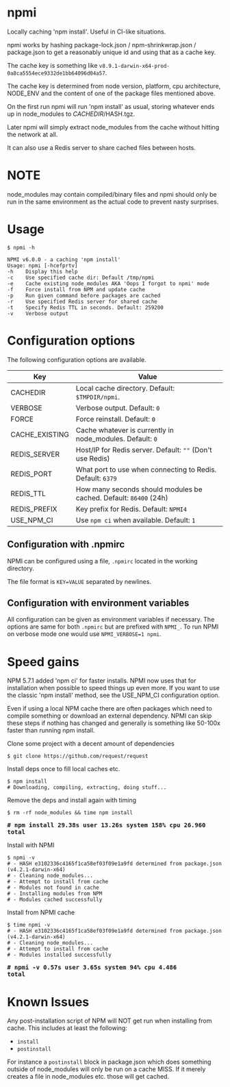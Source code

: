 # npmi
Locally caching 'npm install'. Useful in CI-like situations.

npmi works by hashing package-lock.json / npm-shrinkwrap.json / package.json
to get a reasonably unique id and using that as a cache key.

The cache key is something like
`v8.9.1-darwin-x64-prod-0a8ca5554ece9332de1bb64096d04a57`.

The cache key is determined from node version, platform, cpu
architecture, NODE_ENV and the content of one of the package files
mentioned above.

On the first run npmi will run 'npm install' as usual, storing whatever
ends up in node_modules to $CACHEDIR/$HASH.tgz.

Later npmi will simply extract node_modules from the cache without
hitting the network at all.

It can also use a Redis server to share cached files between hosts.

# NOTE

node_modules may contain compiled/binary files and npmi should only
be run in the same environment as the actual code to prevent nasty
surprises.

# Usage

```
$ npmi -h

NPMI v6.0.0 - a caching 'npm install'
Usage: npmi [-hcefprtv]
-h    Display this help
-c    Use specified cache dir: Default /tmp/npmi
-e    Cache existing node_modules AKA 'Oops I forgot to npmi' mode
-f    Force install from NPM and update cache
-p    Run given command before packages are cached
-r    Use specified Redis server for shared cache
-t    Specify Redis TTL in seconds. Default: 259200
-v    Verbose output

```

# Configuration options

The following configuration options are available.

Key              | Value
---------------- | --------------------------
CACHEDIR         | Local cache directory. Default: `$TMPDIR/npmi`.
VERBOSE          | Verbose output. Default: `0`
FORCE            | Force reinstall. Default: `0`
CACHE_EXISTING   | Cache whatever is currently in node_modules. Default: `0`
REDIS_SERVER     | Host/IP for Redis server. Default: `""` (Don't use Redis)
REDIS_PORT       | What port to use when connecting to Redis. Default: `6379`
REDIS_TTL        | How many seconds should modules be cached. Default: `86400` (24h)
REDIS_PREFIX     | Key prefix for Redis. Default: `NPMI4`
USE_NPM_CI       | Use `npm ci` when available. Default: `1`


## Configuration with .npmirc

NPMI can be configured using a file, `.npmirc` located in the working
directory.

The file format is `KEY=VALUE` separated by newlines.

## Configuration with environment variables

All configuration can be given as environment variables if necessary.
The options are same for both `.npmirc` but are prefixed with `NPMI_`.
To run NPMI on verbose mode one would use `NPMI_VERBOSE=1 npmi`.

# Speed gains

NPM 5.7.1 added 'npm ci' for faster installs. NPMI now uses that for
installation when possible to speed things up even more.
If you want to use the classic 'npm install' method, see the USE_NPM_CI
configuration option.

Even if using a local NPM cache there are often packages which need to
compile something or download an external dependency.
NPMI can skip these steps if nothing has changed and generally is something
like 50-100x faster than running npm install.

Clone some project with a decent amount of dependencies
```
$ git clone https://github.com/request/request
```

Install deps once to fill local caches etc.
```
$ npm install
# Downloading, compiling, extracting, doing stuff...
```

Remove the deps and install again with timing
```
$ rm -rf node_modules && time npm install
```
<strong><pre># npm install  29.38s user 13.26s system 158% cpu 26.960 total</pre></strong>

Install with NPMI
```
$ npmi -v
# - HASH e3102336c4165f1ca58ef03f09e1a9fd determined from package.json (v4.2.1-darwin-x64)
# - Cleaning node_modules...
# - Attempt to install from cache
# - Modules not found in cache
# - Installing modules from NPM
# - Modules cached successfully
```

Install from NPMI cache
```
$ time npmi -v
# - HASH e3102336c4165f1ca58ef03f09e1a9fd determined from package.json (v4.2.1-darwin-x64)
# - Cleaning node_modules...
# - Attempt to install from cache
# - Modules installed successfully
```
<strong><pre># npmi -v  0.57s user 3.65s system 94% cpu 4.486 total</pre></strong>


# Known Issues

Any post-installation script of NPM will NOT get run when installing
from cache. This includes at least the following:
* `install`
* `postinstall`

For instance a `postinstall` block in package.json which does something
outside of node_modules will only be run on a cache MISS. If it merely creates
a file in node_modules etc. those will get cached.





